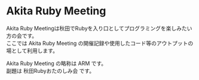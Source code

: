 Akita Ruby Meeting
================

Akita Ruby Meetingは秋田でRubyを入り口としてプログラミングを楽しみたい方の会です。  
ここでは Akita Ruby Meeting の開催記録や使用したコード等のアウトプットの場として利用します。  


Akita Ruby Meeting の略称は ARM です。  
副題は 秋田Rubyおたのしみ会 です。  
